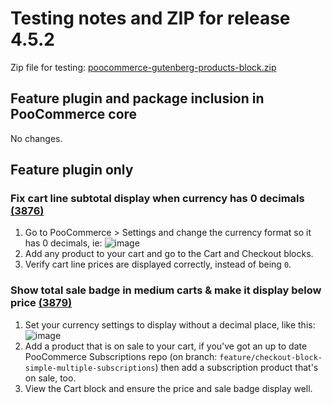 # Testing notes and ZIP for release 4.5.2

Zip file for testing: [poocommerce-gutenberg-products-block.zip](https://github.com/poocommerce/poocommerce-gutenberg-products-block/files/6028194/poocommerce-gutenberg-products-block.zip)

## Feature plugin and package inclusion in PooCommerce core

No changes.

## Feature plugin only

### Fix cart line subtotal display when currency has 0 decimals [(3876)](https://github.com/poocommerce/poocommerce-gutenberg-products-block/pull/3876)

1. Go to PooCommerce > Settings and change the currency format so it has 0 decimals, ie:
   ![image](https://user-images.githubusercontent.com/3616980/108694932-fae92d00-74ff-11eb-8ab5-d2038527ea98.png)
2. Add any product to your cart and go to the Cart and Checkout blocks.
3. Verify cart line prices are displayed correctly, instead of being `0`.

### Show total sale badge in medium carts & make it display below price [(3879)](https://github.com/poocommerce/poocommerce-gutenberg-products-block/pull/3879)

1. Set your currency settings to display without a decimal place, like this: ![image](https://user-images.githubusercontent.com/3616980/108694932-fae92d00-74ff-11eb-8ab5-d2038527ea98.png)
1. Add a product that is on sale to your cart, if you've got an up to date PooCommerce Subscriptions repo (on branch: `feature/checkout-block-simple-multiple-subscriptions`) then add a subscription product that's on sale, too.
1. View the Cart block and ensure the price and sale badge display well.
